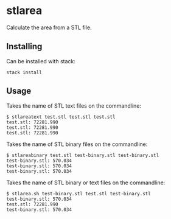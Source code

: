 # stlarea

Calculate the area from a STL file.

## Installing

Can be installed with stack:

    stack install

## Usage

Takes the name of STL text files on the commandline:

    $ stlareatext test.stl test.stl test.stl
    test.stl: 72281.990
    test.stl: 72281.990
    test.stl: 72281.990

Takes the name of STL binary files on the commandline:

    $ stlareabinary test.stl test-binary.stl test-binary.stl
    test-binary.stl: 570.034
    test-binary.stl: 570.034
    test-binary.stl: 570.034

Takes the name of STL binary or text files on the commandline:

    $ stlarea.sh test-binary.stl test.stl test-binary.stl
    test-binary.stl: 570.034
    test.stl: 72281.990
    test-binary.stl: 570.034
